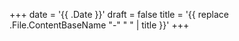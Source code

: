 +++
date = '{{ .Date }}'
draft = false
title = '{{ replace .File.ContentBaseName "-" " " | title }}'
+++

<!-- 
$ hugo new --kind howto content/howto/$(date +%Y-%m-%d-%a).md
$ hugo new --kind howto content/howto/title_you_want.md
-->